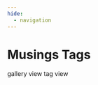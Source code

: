 ```yaml
---
hide:
  - navigation
---
```


<h1 id="title">Musings Tags</h1>

<!-- two buttons to toggle between gallery view and tag view -->
<span class="btn btn-off" tabindex="0" alt="gallery view" title="gallery view" onclick="window.location.href = '../'" onkeydown="if(event.keyCode === 13) { window.location.href = '../' }">
	gallery view
</span>
<span class="btn btn-on" tabindex="0" alt="tab view" title="tab view">
	tag view
</span>
					
<div class="tag-gallery"></div> 

<script>

// --------------------------------	//
//                            		//
//	  Gamefied version		    	//
//                            		//
// -------------------------------- //
var urlParams = new URLSearchParams(window.location.search);
if(urlParams.has('gamified')) {
	alert("Congratulations! You have chosen the gamified version! This is still under (secret) development, so stay tuned!");
}

// --------------------------------	//
//                            		//
//	  Initialize			    	//
//                            		//
// -------------------------------- //

let section = 'musings'
let tags = [];

function init(){

	data.musings.values.forEach(function(row) {
		let tagList = row[6].split(',');
		tagList.forEach(function(tag) {
			tags.push(tag.trim());
		});
	});
	// --------------------------------	//
	// Loop through project data		//
	// -------------------------------- //
	counter = 0;


	// --------------------------------	//
	// Add tags							//
	// -------------------------------- //
	// add count to tags

	distinct_tags = tags.filter(function(item, i, ar){ return ar.indexOf(item) === i; });

	// sort tags ignore case
	distinct_tags.sort(function(a, b) {
		return a.toLowerCase().localeCompare(b.toLowerCase());
	});

	distinct_tags.forEach(function(tag) {
		createTagDiv(tag);

	});

	
}



</script>